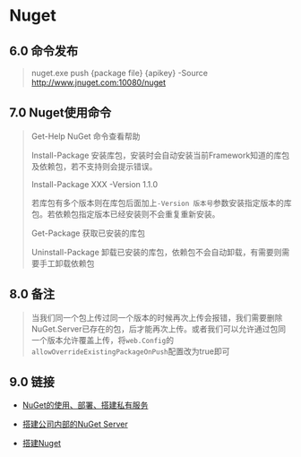 # Nuget

## 6.0 命令发布

> nuget.exe push {package file} {apikey} -Source http://www.jnuget.com:10080/nuget

## 7.0 Nuget使用命令

> Get-Help NuGet		 	命令查看帮助
>
> Install-Package			安装库包，安装时会自动安装当前Framework知道的库包及依赖包，若不支持则会提示错误。
>
> Install-Package XXX -Version 1.1.0  	
>
> ​						若库包有多个版本则在库包后面加上`-Version 版本号`参数安装指定版本的库包。若依赖包指定版本已经安装则不会重复重新安装。
>
> Get-Package				获取已安装的库包
>
> Uninstall-Package			卸载已安装的库包，依赖包不会自动卸载，有需要则需要手工卸载依赖包

## 8.0 备注

> 当我们同一个包上传过同一个版本的时候再次上传会报错，我们需要删除NuGet.Server已存在的包，后才能再次上传。或者我们可以允许通过包同一个版本允许覆盖上传，将`web.Config`的`allowOverrideExistingPackageOnPush`配置改为true即可

## 9.0 链接

* [NuGet的使用、部署、搭建私有服务](http://www.cnblogs.com/Jack-Blog/p/7890369.html?utm_source=gold_browser_extension#nuget%E7%9A%84%E4%BD%BF%E7%94%A8%E9%83%A8%E7%BD%B2%E6%90%AD%E5%BB%BA%E7%A7%81%E6%9C%89%E6%9C%8D%E5%8A%A1)

* [搭建公司内部的NuGet Server](http://www.cnblogs.com/davidzhou/p/5370170.html)

* [搭建Nuget](http://www.cnblogs.com/xinxinzhihuo/p/5383113.html)